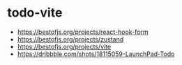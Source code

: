# todo-vite

- https://bestofjs.org/projects/react-hook-form
- https://bestofjs.org/projects/zustand
- https://bestofjs.org/projects/vite
- https://dribbble.com/shots/18115059-LaunchPad-Todo
